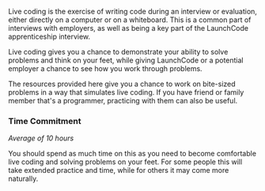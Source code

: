 Live coding is the exercise of writing code during an interview or evaluation, either directly on a computer or on a whiteboard. This is a common part of interviews with employers, as well as being a key part of the LaunchCode apprenticeship interview.

Live coding gives you a chance to demonstrate your ability to solve problems and think on your feet, while giving LaunchCode or a potential employer a chance to see how you work through problems.

The resources provided here give you a chance to work on bite-sized problems in a way that simulates live coding. If you have friend or family member that's a programmer, practicing with them can also be useful.

### Time Commitment

*Average of 10 hours*

You should spend as much time on this as you need to become comfortable live coding and solving problems on your feet. For some people this will take extended practice and time, while for others it may come more naturally.
